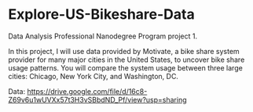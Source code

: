# Explore-US-Bikeshare-Data

Data Analysis Professional Nanodegree Program project 1.

In this project, I will use data provided by Motivate, a bike share system provider for many major cities in the United States, to uncover bike share usage patterns. You will compare the system usage between three large cities: Chicago, New York City, and Washington, DC.

Data: https://drive.google.com/file/d/16c8-Z69v6u1wUVXx57t3H3vSBbdND_Pf/view?usp=sharing

